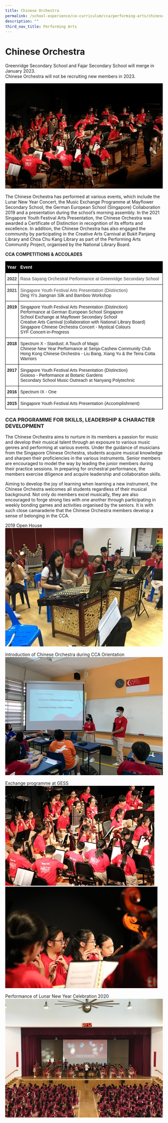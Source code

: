 ```yaml
---
title: Chinese Orchestra
permalink: /school-experience/co-curriculum/cca/performing-arts/chinese-orchestra/
description: ""
third_nav_title: Performing Arts
---
```

# **Chinese Orchestra**

Greenridge Secondary School and Fajar Secondary School will merge in January 2023.  
Chinese Orchestra will not be recruiting new members in 2023.

![](/images/CO1.jpg)

The Chinese Orchestra has performed at various events, which include the Lunar New Year Concert, the Music Exchange Programme at Mayflower Secondary School, the German European School (Singapore) Collaboration 2019 and a presentation during the school’s morning assembly. In the 2021 Singapore Youth Festival Arts Presentation, the Chinese Orchestra was awarded a Certificate of Distinction in recognition of its efforts and excellence. In addition, the Chinese Orchestra has also engaged the community by participating in the Creative Arts Carnival at Bukit Panjang Library and Choa Chu Kang Library as part of the Performing Arts Community Project, organised by the National Library Board.  
  

**CCA COMPETITIONS & ACCOLADES**


<table style="border-collapse:collapse;border-spacing:0" class="tg"><thead><tr><th style="background-color:#000000;border-color:#000000;border-style:solid;border-width:1px;color:#FFF;font-family:Arial, sans-serif;font-size:14px;font-weight:bold;overflow:hidden;padding:10px 5px;text-align:left;vertical-align:top;word-break:normal"><span style="font-weight:700">Year</span></th><th style="background-color:#000000;border-color:#000000;border-style:solid;border-width:1px;color:#FFF;font-family:Arial, sans-serif;font-size:14px;font-weight:bold;overflow:hidden;padding:10px 5px;text-align:left;vertical-align:top;word-break:normal"><span style="font-weight:700">Event</span></th></tr></thead><tbody><tr><td style="background-color:#FFF;border-color:black;border-style:solid;border-width:1px;color:#454545;font-family:Arial, sans-serif;font-size:14px;font-weight:bold;overflow:hidden;padding:10px 5px;text-align:left;vertical-align:top;word-break:normal"><span style="background-color:transparent">2022</span></td><td style="background-color:#FFF;border-color:black;border-style:solid;border-width:1px;color:#454545;font-family:Arial, sans-serif;font-size:14px;overflow:hidden;padding:10px 5px;text-align:left;vertical-align:top;word-break:normal"><span style="background-color:transparent">Rasa Sayang Orchestral Performance at Greenridge Secondary School</span></td></tr><tr><td style="background-color:#FFF;border-color:black;border-style:solid;border-width:1px;color:#454545;font-family:Arial, sans-serif;font-size:14px;font-weight:bold;overflow:hidden;padding:10px 5px;text-align:left;vertical-align:top;word-break:normal"><span style="background-color:transparent">2021</span></td><td style="background-color:#FFF;border-color:black;border-style:solid;border-width:1px;color:#454545;font-family:Arial, sans-serif;font-size:14px;overflow:hidden;padding:10px 5px;text-align:left;vertical-align:top;word-break:normal"><span style="background-color:transparent">Singapore Youth Festival Arts Presentation (Distinction)</span><br><span style="color:#222">Ding Yi's Jiangnan Silk and Bamboo Workshop</span></td></tr><tr><td style="background-color:#FFF;border-color:black;border-style:solid;border-width:1px;font-family:Arial, sans-serif;font-size:14px;font-weight:bold;overflow:hidden;padding:10px 5px;text-align:left;vertical-align:top;word-break:normal"><span style="background-color:transparent">2019</span></td><td style="background-color:#FFF;border-color:black;border-style:solid;border-width:1px;font-family:Arial, sans-serif;font-size:14px;overflow:hidden;padding:10px 5px;text-align:left;vertical-align:top;word-break:normal"><span style="background-color:transparent">Singapore Youth Festival Arts Presentation (Distinction)</span><br><span style="background-color:transparent">Performance at German European School Singapore</span><br><span style="background-color:transparent">School Exchange at Mayflower Secondary School</span><br><span style="background-color:transparent">Creative Arts Carnival (collaboration with National Library Board) </span><br><span style="background-color:transparent">Singapore Chinese Orchestra Concert - Mystical Colours</span><br><span style="background-color:transparent">SYF Concert-in-Progress</span></td></tr><tr><td style="background-color:#FFF;border-color:black;border-style:solid;border-width:1px;font-family:Arial, sans-serif;font-size:14px;font-weight:bold;overflow:hidden;padding:10px 5px;text-align:left;vertical-align:top;word-break:normal"><span style="background-color:transparent">2018</span></td><td style="background-color:#FFF;border-color:black;border-style:solid;border-width:1px;font-family:Arial, sans-serif;font-size:14px;overflow:hidden;padding:10px 5px;text-align:left;vertical-align:top;word-break:normal"><span style="background-color:transparent">Spectrum X - Stardust: A Touch of Magic</span><br><span style="background-color:transparent">Chinese New Year Performance at Senja-Cashew Community Club</span><br><span style="background-color:transparent">Hong Kong Chinese Orchestra - Liu Bang, Xiang Yu &amp; the Terra Cotta Warriors</span></td></tr><tr><td style="background-color:#FFF;border-color:black;border-style:solid;border-width:1px;font-family:Arial, sans-serif;font-size:14px;font-weight:bold;overflow:hidden;padding:10px 5px;text-align:left;vertical-align:top;word-break:normal"><span style="background-color:transparent">2017</span></td><td style="background-color:#FFF;border-color:black;border-style:solid;border-width:1px;font-family:Arial, sans-serif;font-size:14px;overflow:hidden;padding:10px 5px;text-align:left;vertical-align:top;word-break:normal"><span style="background-color:transparent">Singapore Youth Festival Arts Presentation (Distinction)</span><br><span style="background-color:transparent">Gioioso - Performance at Botanic Gardens </span><br><span style="background-color:transparent">Secondary School Music Outreach at Nanyang Polytechnic</span></td></tr><tr><td style="background-color:#FFF;border-color:black;border-style:solid;border-width:1px;font-family:Arial, sans-serif;font-size:14px;font-weight:bold;overflow:hidden;padding:10px 5px;text-align:left;vertical-align:top;word-break:normal"><span style="background-color:transparent">2016</span></td><td style="background-color:#FFF;border-color:black;border-style:solid;border-width:1px;font-family:Arial, sans-serif;font-size:14px;overflow:hidden;padding:10px 5px;text-align:left;vertical-align:top;word-break:normal"><span style="background-color:transparent">Spectrum IX - One</span></td></tr><tr><td style="background-color:#FFF;border-color:black;border-style:solid;border-width:1px;font-family:Arial, sans-serif;font-size:14px;font-weight:bold;overflow:hidden;padding:10px 5px;text-align:left;vertical-align:top;word-break:normal"><span style="background-color:transparent">2015</span></td><td style="background-color:#FFF;border-color:black;border-style:solid;border-width:1px;font-family:Arial, sans-serif;font-size:14px;overflow:hidden;padding:10px 5px;text-align:left;vertical-align:top;word-break:normal"><span style="background-color:transparent">Singapore Youth Festival Arts Presentation (Accomplishment)</span></td></tr></tbody></table>




### CCA PROGRAMME FOR SKILLS, LEADERSHIP & CHARACTER DEVELOPMENT

The Chinese Orchestra aims to nurture in its members a passion for music and develop their musical talent through an exposure to various music genres and performing at various events. Under the guidance of musicians from the Singapore Chinese Orchestra, students acquire musical knowledge and sharpen their proficiencies in the various instruments. Senior members are encouraged to model the way by leading the junior members during their practice sessions. In preparing for orchestral performance, the members exercise diligence and acquire leadership and collaboration skills. 

Aiming to develop the joy of learning when learning a new instrument, the Chinese Orchestra welcomes all students regardless of their musical background. Not only do members excel musically, they are also encouraged to forge strong ties with one another through participating in weekly bonding games and activities organised by the seniors. It is with such close camaraderie that the Chinese Orchestra members develop a sense of belonging in the CCA.

2019 Open House
![](/images/CO2.jpg)

Introduction of Chinese Orchestra during CCA Orientation
![](/images/CO3.jpg)

Exchange programme at GESS
![](/images/CO4.jpg)
![](/images/CO5.jpg)

Performance of Lunar New Year Celebration 2020
![](/images/CO6.jpg)
